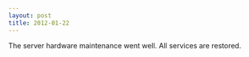 ```yaml
---
layout: post
title: 2012-01-22
---
```

The server hardware maintenance went well. All services are restored.


